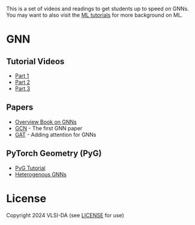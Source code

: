 
This is a set of videos and readings to get students up to speed on GNNs.
You may want to also visit the [ML tutorials](ml.md) for more background on ML.


# GNN

## Tutorial Videos
* [Part 1](https://youtu.be/fOctJB4kVlM?si=nf8-Upzhv0_fu72q)
* [Part 2](https://youtu.be/ABCGCf8cJOE?si=kj3m7JUHCriBsN59)
* [Part 3](https://youtu.be/0YLZXjMHA-8?si=HTfaxqGfodzEjPi3)

## Papers
* [Overview Book on GNNs](https://www.cs.mcgill.ca/~wlh/grl_book/files/GRL_Book.pdf)
* [GCN](https://arxiv.org/abs/1609.02907) - The first GNN paper
* [GAT](https://arxiv.org/abs/1710.10903) - Adding attention for GNNs

## PyTorch Geometry (PyG)
* [PyG Tutorial](https://pytorch-geometric.readthedocs.io/en/latest/get_started/introduction.html)
* [Heterogenous GNNs](https://pytorch-geometric.readthedocs.io/en/latest/tutorial/heterogeneous.html)

# License

Copyright 2024 VLSI-DA (see [LICENSE](LICENSE) for use)
